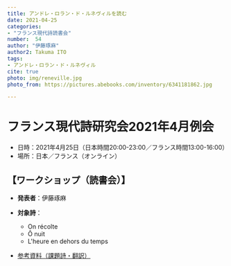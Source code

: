 ```yaml
---
title: アンドレ・ロラン・ド・ルネヴィルを読む
date: 2021-04-25
categories:
- "フランス現代詩読書会"
number:  54
author: "伊藤琢麻"
author2: Takuma ITO
tags:
- アンドレ・ロラン・ド・ルネヴィル
cite: true
photo: img/reneville.jpg
photo_from: https://pictures.abebooks.com/inventory/6341181862.jpg

---
```


# フランス現代詩研究会2021年4月例会

- 日時：2021年4月25日（日本時間20:00-23:00／フランス時間13:00-16:00）
- 場所：日本／フランス（オンライン）

<!--more-->

## 【ワークショップ（読書会）】

- **発表者**：伊藤琢麻

- **対象詩**：
    - On récolte
    - Ô nuit
    - L'heure en dehors du temps

- [参考資料（課題詩・翻訳）](https://groups.google.com/g/poesiecontemporaine/c/lwzyF9rAlMY/m/jkCqio3iAgAJ)
